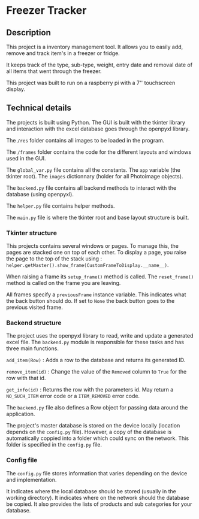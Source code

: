 # Freezer Tracker

## Description

This project is a inventory management tool. It allows you to easily add, remove and track item's in a freezer or fridge.

It keeps track of the type, sub-type, weight, entry date and removal date of all items that went through the freezer.

This project was built to run on a raspberry pi with a 7'' touchscreen display.

## Technical details

The projects is built using Python. The GUI is built with the tkinter library and interaction with the excel database goes through the openpyxl library.

The `/res` folder contains all images to be loaded in the program.

The `/frames` folder contains the code for the different layouts and windows used in the GUI.

The `global_var.py` file contains all the constants. The `app` variable (the tkinter root). The `images` dictionnary (holder for all Photoimage objects).

The `backend.py` file contains all backend methods to interact with the database (using openpyxl).

The `helper.py` file contains helper methods.

The `main.py` file is where the tkinter root and base layout structure is built.

### Tkinter structure

This projects contains several windows or pages. To manage this, the pages are stacked one on top of each other. To display a page, you raise the page to the top of the stack using :
`helper.getMaster().show_frame(CustomFrameToDisplay.__name__)`.

When raising a frame its `setup_frame()` method is called. The `reset_frame()` method is called on the frame you are leaving.

All frames specify a `previousFrame` instance variable. This indicates what the back button should do. If set to `None` the back button goes to the previous visited frame.

### Backend structure

The project uses the openpyxl library to read, write and update a generated excel file. The `backend.py` module is responsible for these tasks and has three main functions.

`add_item(Row)` : Adds a row to the database and returns its generated ID.

`remove_item(id)` : Change the value of the `Removed` column to `True` for the row with that id.

`get_info(id)` : Returns the row with the parameters id. May return a `NO_SUCH_ITEM` error code or a `ITEM_REMOVED` error code.

The `backend.py` file also defines a Row object for passing data around the application.

The project's master database is stored on the device locally (location depends on the `config.py` file). However, a copy of the database is automatically coppied into a folder which could sync on the network. This folder is specified in the `config.py` file.

### Config file

The `config.py` file stores information that varies depending on the device and implementation.

It indicates where the local database should be stored (usually in the working directory). It indicates where on the network should the database be copied. It also provides the lists of products and sub categories for your database.
